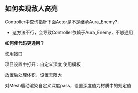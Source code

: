 ## 如何实现敌人高亮

Controller中查询指针下面Actor是不是继承Aura_Enemy?
- 这方法不行，会导致Controller依赖于Aura_Enemy，不够通用

**如何使代码更通用？**

使用接口

项目设置中打开：自定义深度 使用模板

放置后处理体积，设置无限大

对Mesh启动渲染自定义深度pass，设置深度值为材质中的规定值